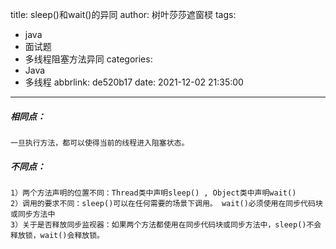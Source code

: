 title: sleep()和wait()的异同
author: 树叶莎莎遮窗棂
tags:
  - java
  - 面试题
  - 多线程阻塞方法异同
categories:
  - Java
  - 多线程
abbrlink: de520b17
date: 2021-12-02 21:35:00
---
 ##### 相同点：
 
    一旦执行方法，都可以使得当前的线程进入阻塞状态。
    
 ##### 不同点：
 
    1）两个方法声明的位置不同：Thread类中声明sleep() , Object类中声明wait()
    2）调用的要求不同：sleep()可以在任何需要的场景下调用。 wait()必须使用在同步代码块或同步方法中
    3）关于是否释放同步监视器：如果两个方法都使用在同步代码块或同步方法中，sleep()不会释放锁，wait()会释放锁。
  